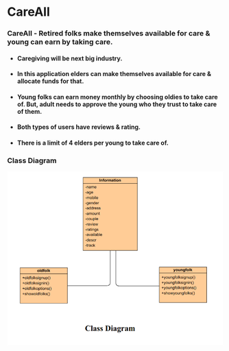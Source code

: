 # CareAll
### CareAll - Retired folks make themselves available for care &amp; young can earn by taking care.
* #### Caregiving will be next big industry.
* #### In this application elders can make themselves available for care & allocate funds for that.
* #### Young folks can earn money monthly by choosing oldies to take care of. But, adult needs to approve the young who they trust to take care of them.
* #### Both types of users have reviews & rating.
* #### There is a limit of 4 elders per young to take care of.
### Class Diagram
![class diagram](https://github.com/harshitkumawat/CareAll/blob/master/Screenshot%20from%202020-01-03%2023-18-12.png)

